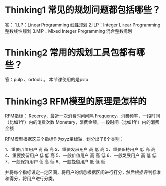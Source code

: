 # Thinking1	常见的规划问题都包括哪些？ #
答：
1.LP：Linear Programming 线性规划
2.ILP：Integer Linear Programming 整数线性规划
3.MIP：Mixed Integer Programming 混合整数规划

# Thinking2	常用的规划工具包都有哪些？ #
答：pulp 、ortools 。 本节课使用的是pulp

# Thinking3	RFM模型的原理是怎样的 #
RFM指标：
Recency，最近一次消费时间间隔
Frequency，消费频率，一段时间（比如1年）内的消费次数
Monetary，消费金额，一段时间（比如1年）内的消费金额

RFM模型根据这三个指标作为xyz坐标轴，划分出了8个类别：

1、重要价值用户	高	高	高
2、重要发展用户	高	低	高
3、重要保持用户	低	高	高
4、重要挽留用户	低	低	高
5、一般价值用户	高	高	低
6、一般发展用户	高	低	低
7、一般保持用户	低	高	低
8、一般挽留用户	低	低	低

并将每个指标设定一定区间，将用户的信息根据区间进行打分，然后根据评判标准和得分，将用户进行分类。
